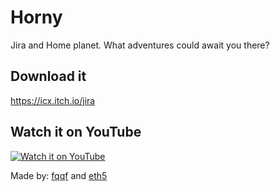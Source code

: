 # Horny

Jira and Home planet. What adventures could await you there?

## Download it
https://icx.itch.io/jira

## Watch it on YouTube

[![Watch it on YouTube](https://user-images.githubusercontent.com/77983090/203501836-8744c8ae-9a35-4b5f-a489-ba3273fb86e5.png)](https://www.youtube.com/watch?v=NOifsMUdEFA "Watch it on YouTube")

Made by: [fqqf](https://github.com/fqqf) and [eth5](https://github.com/eth5) 
